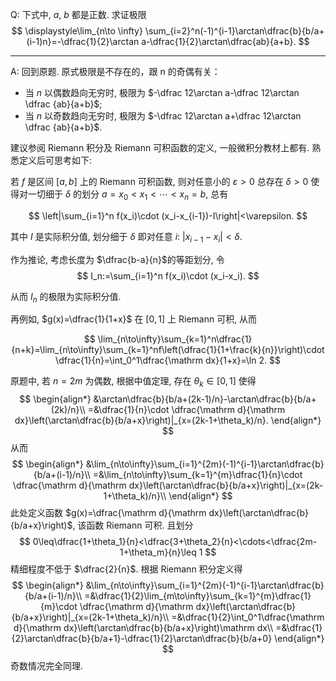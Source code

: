 Q: 下式中, $a$, $b$ 都是正数. 求证极限
$$
\displaystyle\lim_{n\to \infty} \sum_{i=2}^n(-1)^{i-1}\arctan\dfrac{b}{b/a+(i-1)n}=-\dfrac{1}{2}\arctan a-\dfrac{1}{2}\arctan\dfrac{ab}{a+b}.
$$

***

A: 回到原题. 原式极限是不存在的，跟 n 的奇偶有关：

* 当 $n$ 以偶数趋向无穷时, 极限为 $-\dfrac 12\arctan a-\dfrac 12\arctan \dfrac {ab}{a+b}$;
* 当 $n$ 以奇数趋向无穷时, 极限为 $-\dfrac 12\arctan a+\dfrac 12\arctan \dfrac {ab}{a+b}$. 

建议参阅 Riemann 积分及 Riemann 可积函数的定义, 一般微积分教材上都有. 熟悉定义后可思考如下:

若 $f$ 是区间 $[a,b]$ 上的 Riemann 可积函数, 则对任意小的 $\varepsilon>0$ 总存在 $\delta >0$ 使得对一切细于 $\delta$ 的划分 $a=x_0<x_1<\cdots< x_n=b$, 总有

$$
\left|\sum_{i=1}^n f(x_i)\cdot (x_i-x_{i-1})-I\right|<\varepsilon.
$$

其中 $I$ 是实际积分值, 划分细于 $\delta$ 即对任意 $i$: $|x_{i-1}-x_i|<\delta$.

作为推论, 考虑长度为 $\dfrac{b-a}{n}$的等距划分, 令
$$
I_n:=\sum_{i=1}^n f(x_i)\cdot (x_i-x_i).
$$

从而 $I_n$ 的极限为实际积分值.

再例如, $g(x)=\dfrac{1}{1+x}$ 在 $[0,1]$ 上 Riemann 可积, 从而

$$
\lim_{n\to\infty}\sum_{k=1}^n\dfrac{1}{n+k}=\lim_{n\to\infty}\sum_{k=1}^nf\left(\dfrac{1}{1+\frac{k}{n}}\right)\cdot \dfrac{1}{n}=\int_0^1\dfrac{\mathrm dx}{1+x}=\ln 2.
$$


原题中, 若 $n=2m$ 为偶数, 根据中值定理, 存在 $\theta_k\in[0,1]$ 使得
$$
\begin{align*}
&\arctan\dfrac{b}{b/a+(2k-1)/n}-\arctan\dfrac{b}{b/a+(2k)/n}\\
=&\dfrac{1}{n}\cdot \dfrac{\mathrm d}{\mathrm dx}\left(\arctan\dfrac{b}{b/a+x}\right)|_{x=(2k-1+\theta_k)/n}.
\end{align*}
$$
从而
$$
\begin{align*}
&\lim_{n\to\infty}\sum_{i=1}^{2m}(-1)^{i-1}\arctan\dfrac{b}{b/a+(i-1)/n}\\
=&\lim_{n\to\infty}\sum_{k=1}^{m}\dfrac{1}{n}\cdot \dfrac{\mathrm d}{\mathrm dx}\left(\arctan\dfrac{b}{b/a+x}\right)|_{x=(2k-1+\theta_k)/n}\\
\end{align*}
$$
此处定义函数 $g(x)=\dfrac{\mathrm d}{\mathrm dx}\left(\arctan\dfrac{b}{b/a+x}\right)$, 该函数 Riemann 可积. 且划分
$$
0\leq\dfrac{1+\theta_1}{n}<\dfrac{3+\theta_2}{n}<\cdots<\dfrac{2m-1+\theta_m}{n}\leq 1
$$
精细程度不低于 $\dfrac{2}{n}$. 根据 Riemann 积分定义得
$$
\begin{align*}
&\lim_{n\to\infty}\sum_{i=1}^{2m}(-1)^{i-1}\arctan\dfrac{b}{b/a+(i-1)/n}\\
=&\dfrac{1}{2}\lim_{m\to\infty}\sum_{k=1}^{m}\dfrac{1}{m}\cdot \dfrac{\mathrm d}{\mathrm dx}\left(\arctan\dfrac{b}{b/a+x}\right)|_{x=(2k-1+\theta_k)/n}\\
=&\dfrac{1}{2}\int_0^1\dfrac{\mathrm d}{\mathrm dx}\left(\arctan\dfrac{b}{b/a+x}\right)\mathrm dx\\
=&\dfrac{1}{2}\arctan\dfrac{b}{b/a+1}-\dfrac{1}{2}\arctan\dfrac{b}{b/a+0}
\end{align*}
$$
奇数情况完全同理.

